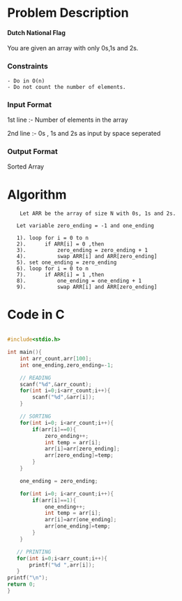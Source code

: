 # Problem Description

#### Dutch National Flag

You are given an array with only 0s,1s and 2s.

### Constraints

    - Do in O(n)
    - Do not count the number of elements.

### Input Format

1st line :- Number of elements in the array

2nd line :- 0s , 1s and 2s as input by space seperated

### Output Format

Sorted Array

# Algorithm

        Let ARR be the array of size N with 0s, 1s and 2s.

       Let variable zero_ending = -1 and one_ending

       1). loop for i = 0 to n
       2).      if ARR[i] = 0 ,then
       3).          zero_ending = zero_ending + 1
       4).          swap ARR[i] and ARR[zero_ending]
       5). set one_ending = zero_ending
       6). loop for i = 0 to n
       7).      if ARR[i] = 1 ,then
       8).          one_ending = one_ending + 1
       9).          swap ARR[i] and ARR[zero_ending]

# Code in C

```c

#include<stdio.h>

int main(){
    int arr_count,arr[100];
    int one_ending,zero_ending=-1;

    // READING
    scanf("%d",&arr_count);
    for(int i=0;i<arr_count;i++){
        scanf("%d",&arr[i]);
    }

    // SORTING
    for(int i=0; i<arr_count;i++){
        if(arr[i]==0){
            zero_ending++;
            int temp = arr[i];
            arr[i]=arr[zero_ending];
            arr[zero_ending]=temp;
        }
    }

    one_ending = zero_ending;

    for(int i=0; i<arr_count;i++){
        if(arr[i]==1){
            one_ending++;
            int temp = arr[i];
            arr[i]=arr[one_ending];
            arr[one_ending]=temp;
        }
    }

   // PRINTING
   for(int i=0;i<arr_count;i++){
       printf("%d ",arr[i]);
   }
printf("\n");
return 0;
}

```
